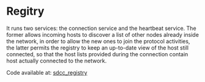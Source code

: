 # Regitry

It runs two services: the connection service and the heartbeat service. The former allows incoming hosts to discover a 
list of other nodes already inside the network, in order to allow the new ones to join the protocol activities, the 
latter permits the registry to keep an up-to-date view of the host still connected, so that the host lists 
provided during the connection contain host actually connected to the network.

Code available at: [sdcc_registry](https://github.com/AlessandroFinocchi/sdcc_registry)
